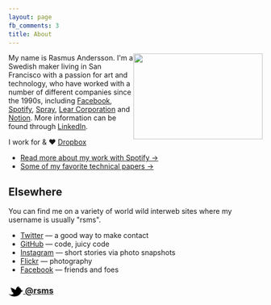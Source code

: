 ```yaml
---
layout: page
fb_comments: 3
title: About
---
```


<img src="http://farm3.staticflickr.com/2849/9337114103_c7cf9c0c0c_c.jpg" width="256" height="170" align="right">

My name is Rasmus Andersson. I'm a Swedish maker living in San Francisco with a passion for art and technology, who have worked with a number of different companies since the 1990s, including 
[Facebook](http://facebook.com/design),
[Spotify](http://www.spotify.com/),
[Spray](http://www.spray.se/),
[Lear Corporation](http://lear.com/) and
[Notion](http://notion.se/).
More information can be found through [LinkedIn](http://www.linkedin.com/in/rasmusandersson).

I work for & ♥ [Dropbox](http://dropbox.com/)

- [Read more about my work with Spotify &rarr;](/about/spotify/)
- [Some of my favorite technical papers &rarr;](https://www.dropbox.com/sh/is0sy5350lr4v9j/AADQlhVSQcRw6vCNKQgGWelqa)


## Elsewhere

You can find me on a variety of world wild interweb sites where my username is usually "rsms".

- [Twitter](http://twitter.com/rsms) — a good way to make contact
- [GitHub](https://github.com/rsms) — code, juicy code
- [Instagram](http://instagram.com/rasmusfabbe/) — short stories via photo snapshots
- [Flickr](http://www.flickr.com/photos/rsms/) — photography
- [Facebook](http://www.facebook.com/rsms) — friends and foes

### [<img src="/res/twitter.png" width="29" height="20" style="display:inline-block;vertical-align:middle"> @rsms](http://twitter.com/rsms)
